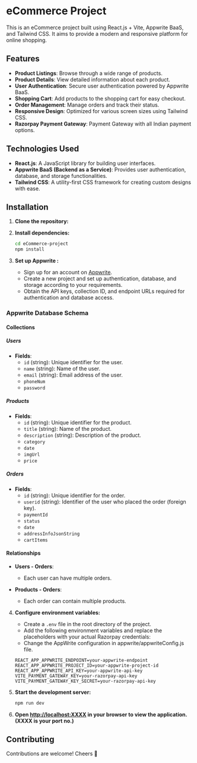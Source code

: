 # eCommerce Project

This is an eCommerce project built using React.js + Vite, Appwrite BaaS, and Tailwind CSS. It aims to provide a modern and responsive platform for online shopping.

## Features

- **Product Listings**: Browse through a wide range of products.
- **Product Details**: View detailed information about each product.
- **User Authentication**: Secure user authentication powered by Appwrite BaaS.
- **Shopping Cart**: Add products to the shopping cart for easy checkout.
- **Order Management**: Manage orders and track their status.
- **Responsive Design**: Optimized for various screen sizes using Tailwind CSS.
- **Razorpay Payment Gateway**: Payment Gateway with all Indian payment options.

## Technologies Used

- **React.js**: A JavaScript library for building user interfaces.
- **Appwrite BaaS (Backend as a Service)**: Provides user authentication, database, and storage functionalities.
- **Tailwind CSS**: A utility-first CSS framework for creating custom designs with ease.

## Installation

1. **Clone the repository:**

2. **Install dependencies:**

    ```bash
    cd eCommerce-project
    npm install
    ```

3. **Set up Appwrite :**
   - Sign up for an account on [Appwrite](https://appwrite.io/).
   - Create a new project and set up authentication, database, and storage according to your requirements.
   - Obtain the API keys, collection ID, and endpoint URLs required for authentication and database access.

### Appwrite Database Schema

#### Collections

##### Users

- **Fields**:
  - `id` (string): Unique identifier for the user.
  - `name` (string): Name of the user.
  - `email` (string): Email address of the user.
  - `phoneNum`  
  - `password` 

##### Products

- **Fields**:
  - `id` (string): Unique identifier for the product.
  - `title` (string): Name of the product.
  - `description` (string): Description of the product.
  - `category`  
  - `date`  
  - `imgUrl`
  - `price`

##### Orders

- **Fields**:
  - `id` (string): Unique identifier for the order.
  - `userid` (string): Identifier of the user who placed the order (foreign key).
  - `paymentId`  
  - `status` 
  - `date`  
  - `addressInfoJsonString`
  - `cartItems`

#### Relationships

- **Users - Orders**:
  - Each user can have multiple orders.
 
- **Products - Orders**:
  - Each order can contain multiple products.

4. **Configure environment variables:**
   - Create a `.env` file in the root directory of the project.
   - Add the following environment variables and replace the placeholders with your actual Razorpay credentials:
   - Change the AppWrite configuration in appwrite/appwriteConfig.js file. 
   
    ```plaintext
    REACT_APP_APPWRITE_ENDPOINT=your-appwrite-endpoint
    REACT_APP_APPWRITE_PROJECT_ID=your-appwrite-project-id
    REACT_APP_APPWRITE_API_KEY=your-appwrite-api-key
    VITE_PAYMENT_GATEWAY_KEY=your-razorpay-api-key
    VITE_PAYMENT_GATEWAY_KEY_SECRET=your-razorpay-api-key
    ```

5. **Start the development server:**

    ```bash
    npm run dev
    ```

6. **Open [http://localhost:XXXX](http://localhost:XXXX) in your browser to view the application. (XXXX is your port no.)**

## Contributing
Contributions are welcome! Cheers 🥂
